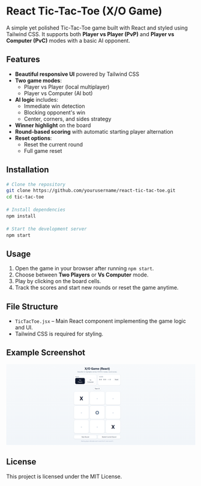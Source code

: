 # React Tic-Tac-Toe (X/O Game)

A simple yet polished Tic-Tac-Toe game built with React and styled using Tailwind CSS. It supports both **Player vs Player (PvP)** and **Player vs Computer (PvC)** modes with a basic AI opponent.

## Features
- **Beautiful responsive UI** powered by Tailwind CSS
- **Two game modes**:
  - Player vs Player (local multiplayer)
  - Player vs Computer (AI bot)
- **AI logic** includes:
  - Immediate win detection
  - Blocking opponent's win
  - Center, corners, and sides strategy
- **Winner highlight** on the board
- **Round-based scoring** with automatic starting player alternation
- **Reset options**:
  - Reset the current round
  - Full game reset

## Installation
```bash
# Clone the repository
git clone https://github.com/yourusername/react-tic-tac-toe.git
cd tic-tac-toe

# Install dependencies
npm install

# Start the development server
npm start
```

## Usage
1. Open the game in your browser after running `npm start`.
2. Choose between **Two Players** or **Vs Computer** mode.
3. Play by clicking on the board cells.
4. Track the scores and start new rounds or reset the game anytime.

## File Structure
- `TicTacToe.jsx` – Main React component implementing the game logic and UI.
- Tailwind CSS is required for styling.

## Example Screenshot
*![alt text](image.png)*

## License
This project is licensed under the MIT License.
